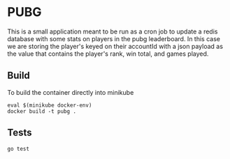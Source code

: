 # PUBG

This is a small application meant to be run as a cron job to update a redis database with some stats on players in the pubg leaderboard. In this case we are storing the player's keyed on their accountId with a json payload as the value that contains the player's rank, win total, and games played.

## Build
To build the container directly into minikube

```shell
eval $(minikube docker-env)
docker build -t pubg . 
```

## Tests
```shell
go test
```
